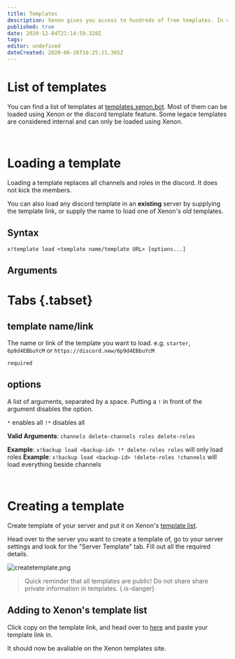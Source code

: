 ```yaml
---
title: Templates
description: Xenon gives you access to hundreds of free templates. In contrast to backups, templates are public and can be used by everyone.
published: true
date: 2020-12-04T21:14:59.328Z
tags: 
editor: undefined
dateCreated: 2020-06-26T16:25:21.365Z
---
```


# List of templates
You can find a list of templates at [templates.xenon.bot](https://templates.xenon.bot). Most of them can be loaded using Xenon or the discord template feature. Some legace templates are considered internal and can only be loaded using Xenon.

<br />

# Loading a template

Loading a template replaces all channels and roles in the discord. It does not kick the members.

You can also load any discord template in an **existing** server by supplying the template link, or supply the name to load one of Xenon's old templates.

## Syntax

`x!template load <template name/template URL> [options...]`

## Arguments

# Tabs {.tabset}
## template name/link

The name or link of the template you want to load.
e.g. `starter`, `6p9d4EBbuYcM` or `https://discord.new/6p9d4EBbuYcM`

`required`

## options

A list of arguments, separated by a space. Putting a `!` in front of the argument disables the option.

`*` enables all
`!*` disables all

**Valid Arguments**: `channels delete-channels roles delete-roles`

**Example**: `x!backup load <backup-id> !* delete-roles roles` will only load roles
**Example**: `x!backup load <backup-id> !delete-roles !channels` will load everything beside channels

<br />

# Creating a template

Create template of your server and put it on Xenon's [template list](https://templates.xenon.bot).

Head over to the server you want to create a template of, go to your server settings and look for the "Server Template" tab. Fill out all the required details. 

![createtemplate.png](/createtemplate.png)

> Quick reminder that all templates are public! Do not share share private information in templates.
{.is-danger}

## Adding to Xenon's template list

Click copy on the template link, and head over to [here](https://templates.xenon.bot/templates/add) and paste your template link in.

It should now be avaliable on the Xenon templates site.



